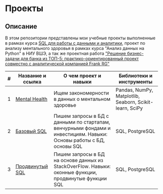 # Проекты

## Описание
В этом репозитории представлены мои учебные проекты выполненные в рамках курса [SQL для работы с данными и аналитики](https://practicum.yandex.ru/sql-data-analyst/), проект по анализу ментального здоровья в рамках курса 
"Анализ данных на Python" в НИУ ВШЭ, а так же проектная работа ["Решение бизнес-задачи для банка из ТОП-5: практико-ориентированный проект совместно с аналитической компанией Frank RG"]()

| # | Название и ссылка | О чем проект и навыки | Библиотеки и инструменты |
|---|-------------------|--------------|---------------------|
|1  | [Mental Health](https://github.com/mdenisennko/projects/tree/42b1b54f4c7e7e0aba353b59bc6b54183701c9dc/Python%20Mental%20Health) | Ищем закономерности в данных о ментальном здоровье | Pandas, NumPy, Matplotlib, Seaborn, Scikit-learn, SciPy |
|2  | [Базовый SQL](https://github.com/mdenisennko/projects/tree/c838b2cde9f191641d6deec23deaf5babc83cd81/SQL%20%D0%91%D0%B0%D0%B7%D0%BE%D0%B2%D1%8B%D0%B9%20%D0%BA%D1%83%D1%80%D1%81) | Пишем запросы в БД с данными по стартапам, венчурными фондами и инвестициям. Навыки: Основы работы с БД, основы SQL | SQL, PostgreSQL |
|3  | [Продвинутый SQL](https://github.com/mdenisennko/projects/tree/f8ea8add2a9e5aef76d59ec1cecf554ea0e01127/SQL%20%D0%BF%D1%80%D0%BE%D0%B4%D0%B2%D0%B8%D0%BD%D1%83%D1%82%D1%8B%D0%B9%20%D0%BA%D1%83%D1%80%D1%81) | Пишем запросы в БД на основе данных из StackOverFlow. Навыки: оконные функции, продвинутые функции SQL | SQL, PostgreSQL |

